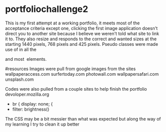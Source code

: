 # portfoliochallenge2
This is my first attempt at a working portfolio, it meets most of the acceptance criteria except one, clicking the first image application doesn't direct you to another site because I believe we weren't told what site to link it to.  They also resize and responds to the correct and wanted sizes at the starting 1440 pixels, 768 pixels and 425 pixels.  Pseudo classes were made use of in all the <nav> and most <img> elements.
 
#resources
 Images were pull from google images from the sites
  wallpaperaccess.com
  surfertoday.com
  photowall.com
  wallpapersafari.com
  unsplash.com
  
  Codes were also pulled from a couple sites to help finish the portfolio
  devoloper.mozilla.org
   - br {
     display: none;
     {
   - filter: brightness()
  
  The CSS may be a bit messier than what was expected but along the way of my learning I try to clean it up better
   
  
